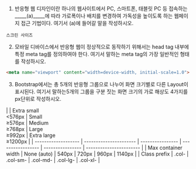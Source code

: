 1. 반응형 웹 디자인이란 하나의 웹사이트에서 PC, 스마트폰, 태블릿 PC 등 접속하는 _____(a)_____에 따라 가로폭이나 배치를 변경하여 가독성을 높이도록 하는 웹페이지 접근 기법이다. 여기서 (a)에 들어갈 말을 작성하시오.

  ```
  스크린 사이즈
  ```


2. 모바일 디바이스에서 반응형 웹이 정상적으로 동작하기 위해서는 head tag 내부에 특정 meta tag를 정의하여야 한다. 여기서 말하는 meta tag의 가장 일반적인 형태를 작성하시오.

  ```html
  <meta name="viewport" content="width=device-width, initial-scale=1.0">
  ```


3. Bootstrap에서는 총 5개의 반응형 그룹으로 나누어 화면 크기별로 다른 Layout이 표시된다. 여기서 말하는5개의 그룹을 구분 짓는 화면 크기의 가로 해상도 4가지를 px단위로 작성하시오.

  |                     | Extra small
<br/><576px | Small
<br/>≥576px | Medium
<br/>≥768px | Large
<br/>≥992px | Extra large
<br/>≥1200px |
  | ------------------- | ---------------------- | ---------------- | ----------------- | ---------------- | ----------------------- |
  | Max container width | None (auto)            | 540px            | 720px             | 960px            | 1140px                  |
  | Class prefix        | .col-                  | .col-sm-         | .col-md-          | .col-lg-         | .col-xl-                |
